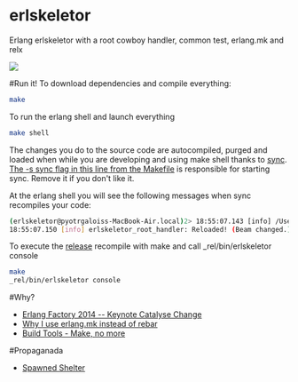 erlskeletor
===============

Erlang erlskeletor with a root cowboy handler, common test, erlang.mk and relx

![](https://gs1.wac.edgecastcdn.net/8019B6/data.tumblr.com/fc0f50ca1bd995498d9ddf28c95b8fe5/tumblr_mr9nrvPZ1R1s46h7vo1_1280.jpg)


#Run it!
To download dependencies and compile everything:
```bash
make
```
To run the erlang shell and launch everything
```bash
make shell
```

The changes you do to the source code are autocompiled, purged and loaded when while you are developing and using make shell thanks to [sync](https://github.com/rustyio/sync). [The -s sync flag in this line from the Makefile](https://github.com/pyotrgalois/erlskeletor/blob/master/Makefile#L-16) is responsible for starting sync. Remove it if you don't like it.

At the erlang shell you will see the following messages when sync recompiles your code:
```bash
(erlskeletor@pyotrgaloiss-MacBook-Air.local)2> 18:55:07.143 [info] /Users/pyotrgalois/projects/erlskeletor/src/erlskeletor_root_handler.erl:0: Recompiled.
18:55:07.150 [info] erlskeletor_root_handler: Reloaded! (Beam changed.)
```

To execute the [release](http://www.erlang.org/doc/design_principles/release_structure.html#id75723) recompile with make and call _rel/bin/erlskeletor console 
```bash
make
_rel/bin/erlskeletor console 
```

#Why?
- [Erlang Factory 2014 -- Keynote Catalyse Change](http://youtu.be/Djv4C9H9yz4)
- [Why I use erlang.mk instead of rebar](https://medium.com/p/708597c0dd08)
- [Build Tools - Make, no more](http://hadihariri.com/2014/04/21/build-make-no-more/)

#Propaganada
- [Spawned Shelter](https://github.com/pyotrgalois/spawnedshelter)
